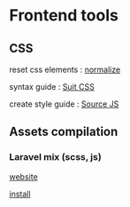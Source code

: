 # Frontend tools

## CSS

reset css elements : [normalize](https://necolas.github.io/normalize.css/)

syntax guide : [Suit CSS](https://suitcss.github.io/)

create style guide : [Source JS](https://sourcejs.com/)

## Assets compilation

### Laravel mix (scss, js)

[website](https://laravel.com/docs/5.4/mix)

[install](https://github.com/JeffreyWay/laravel-mix/blob/master/docs/installation.md)
